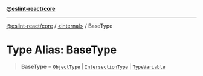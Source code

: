 [**@eslint-react/core**](../../README.md)

***

[@eslint-react/core](../../README.md) / [\<internal\>](../README.md) / BaseType

# Type Alias: BaseType

> **BaseType** = [`ObjectType`](../interfaces/ObjectType.md) \| [`IntersectionType`](../interfaces/IntersectionType.md) \| [`TypeVariable`](TypeVariable.md)

